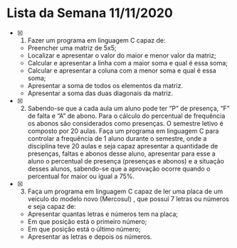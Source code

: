 # Lista da Semana 11/11/2020

- [x] 1. Fazer um programa em linguagem C capaz de:
  - Preencher uma matriz de 5x5;
  - Localizar e apresentar o valor do maior e menor valor da matriz;
  - Calcular e apresentar a linha com a maior soma e qual é essa soma;
  - Calcular e apresentar a coluna com a menor soma e qual é essa soma;
  - Apresentar a soma de todos os elementos da matriz.
  - Apresentar a soma das duas diagonais da matriz.
- [x] 2. Sabendo-se que a cada aula um aluno pode ter “P” de presença, “F” de falta e “A” de abono. Para o cálculo do percentual de frequência os abonos são considerados como presenças. O semestre letivo é composto por 20 aulas. Faça um programa em linguagem C para controlar a frequência de 1 aluno durante o semestre, onde a disciplina teve 20 aulas e seja capaz apresentar a quantidade de presenças, faltas e abonos desse aluno,  apresentar para esse a aluno o percentual de presença (presenças e abonos) e a situação desses alunos, sabendo-se que a aprovação ocorre quando o percentual for maior ou igual a 75%.
- [x] 3. Faça um programa em linguagem C capaz de ler uma placa de um veículo do modelo novo (Mercosul) , que possui 7 letras ou números e seja capaz de:
  - Apresentar quantas letras e números tem na placa;
  - Em que posição está o primeiro número;
  - Em que posição está o último número;
  - Apresentar as letras e depois os números.

